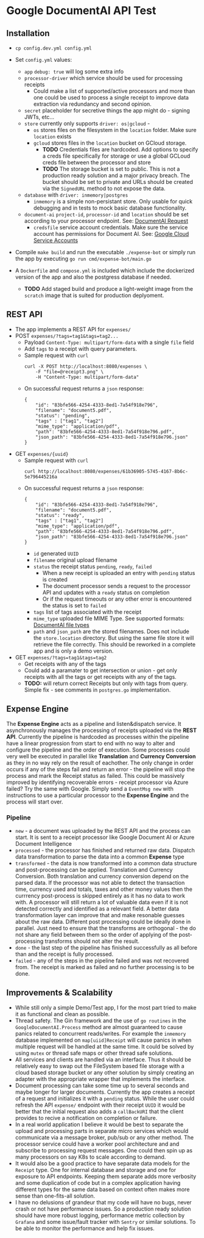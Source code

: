 # Google DocumentAI API Test

## Installation
* `cp config.dev.yml config.yml`
* Set `config.yml` values:
    * `app` `debug: true` will log some extra info
    * `processor-driver` which service should be used for processing receipts
        * Could make a list of supported/active processors and more than one could be used to process a single receipt to improve data extraction via redundancy and second opinion.
    * `secret` placeholder for secretive things the app might do - signing JWTs, etc...
    * `store` currently only supports `driver: os|gcloud` -
        * `os` stores files on the filesystem in the `location` folder. Make sure `location` exists
        * `gcloud` stores files in the `location` bucket on GCloud storage.
            * **TODO** Credentials files are hardcoded. Add options to specify a creds file specifically for storage or use a global GCLoud creds file between the processor and store
            * **TODO** The storage bucket is set to public. This is not a production ready solution and a major privacy breach. The bucket should be set to private and URLs should be created via the `SignedURL` method to not expose the data.
    * `database` with `driver: inmemory|postgres`
        * `inmemory` is a simple non-persistant store. Only usable for quick debugging and in tests to mock basic database functionality.
    * `document-ai` `project-id`, `processor-id` and `location` should be set according to your processor endpoint. See: [DocumentAI Request](https://cloud.google.com/document-ai/docs/send-request#curl)
        * `credsfile` service account credentials. Make sure the service account has permissions for Document AI. See: [Google Cloud Service Accounts](https://developers.google.com/workspace/guides/create-credentials#service-account)

* Compile `make build` and run the executable `./expense-bot` or simply run the app by executing `go run cmd/expense-bot/main.go`
* A `Dockerfile` and `compose.yml` is included which include the dockerized version of the app and also the postgress database if needed.
    * **TODO** Add staged build and produce a light-weight image from the `scratch` image that is suited for production deplyoment.

## REST API
* The app implements a REST API for `expenses/`
* POST `expenses/?tags=tag1&tags=tag2...`
    * Payload `Content-Type: multipart/form-data` with a single `file` field
    * Add `tags` to a receipt with query parameters.
    * Sample request with `curl`
        ```
        curl -X POST http://localhost:8080/expenses \
            -F "file=@receipt3.png" \
            -H "Content-Type: multipart/form-data"
        ```
    * On successful request returns a `json` response:
        ```
        {
            "id": "83bfe566-4254-4333-8ed1-7a54f918e796",
            "filename": "document5.pdf",
            "status": "pending",
            "tags" : ["tag1", "tag2"]
            "mime_type": "application/pdf",
            "path": "83bfe566-4254-4333-8ed1-7a54f918e796.pdf",
            "json_path": "83bfe566-4254-4333-8ed1-7a54f918e796.json"
        }
        ```
* GET `expenses/{uuid}`
    * Sample request with `curl`
        ```
        curl http://localhost:8080/expenses/61b36905-5745-4167-8b6c-5e796445216a
        
        ```
    * On successful request returns a `json` response:
        ```
        {
            "id": "83bfe566-4254-4333-8ed1-7a54f918e796",
            "filename": "document5.pdf",
            "status": "ready",
            "tags" : ["tag1", "tag2"]
            "mime_type": "application/pdf",
            "path": "83bfe566-4254-4333-8ed1-7a54f918e796.pdf",
            "json_path": "83bfe566-4254-4333-8ed1-7a54f918e796.json"
        }
        ```
        * `id` generated `UUID`
        * `filename` original upload filename
        * `status` the receipt status `pending`, `ready`, `failed`
            * When a new receipt is uploaded an entry with `pending` status is created
            * The document processor sends a request to the processor API and updates with a `ready` status on completion
            * Or if the request timeouts or any other error is encountered the status is set to `failed`
        * `tags` list of tags associated with the receipt
        * `mime_type` uploaded file MIME Type. See supported formats: [DocumentAI file types](https://cloud.google.com/document-ai/docs/file-types)
        * `path` and `json_path` are the stored filenames. Does not include the `store.location` directory. But using the same file store it will retrieve the file correctly. This should be reworked in a complete app and is only a demo version.
* GET `expenses/?tags=tag1&tags=tag2`
    * Get receipts with any of the tags
    * Could add a paramater to get intersection or union - get only receipts with all the tags or get receipts with any of the tags.
    * **TODO:** will return correct Receipts but only with tags from query. Simple fix - see comments in `postgres.go` implementation.

## Expense Engine
The **Expense Engine** acts as a pipeline and listen&dispatch service. It asynchronously manages the processing of receipts uploaded via the **REST API**.
Currently the pipeline is hardcoded as processes within the pipeline have a linear progression from start to end with no way to alter and configure the pipeline and the order of execution. Some processes could very well be executed in parallel like **Translation** and **Currency Conversion** as they in no way rely on the result of eachother. The only change in order occurs if any of the steps fail and return an error - the pipeline will stop the process and mark the Receipt status as failed. This could be massively improved by identifying recoverable errors - receipt processor via Azure failed? Try the same with Google. Simply send a `EventMsg new` with instructions to use a particular processor to the **Expense Engine** and the process will start over.

### Pipeline
* `new` - a document was uploaded by the REST API and the process can start. It is sent to a receipt processor like Google Document AI or Azure Document Intelligence
* `processed` - the processor has finished and returned raw data. Dispatch data transformation to parse the data into a common **Expense** type
* `transformed` - the data is now transformed into a common data structure and post-processing can be applied. Translation and Currency Conversion. Both translation and currency conversion depend on the parsed data. If the processor was not able to detect the transaction time, currency used and totals, taxes and other money values then the currrency post-process is skipped entirely as it has no data to work with. A processor will still return a lot of valuable data even if it is not detected correctly and identified as a relevant field. A better data transformation layer can improve that and make resonable guesses about the raw data. Different post processing could be ideally done in parallel. Just need to ensure that the transforms are orthogonal - the do not share any field between them so the order of applying of the post-processing transforms should not alter the result.
* `done` - the last step of the pipeline has finished successfully as all before than and the receipt is fully processed.
* `failed` - any of the steps in the pipeline failed and was not recovered from. The receipt is marked as failed and no further processing is to be done.
    
## Improvements & Scalability
* While still only a simple Demo/Test app, I for the most part tried to make it as functional and clean as possible.
* Thread safety. The Gin framework and the use of `go routines` in the `GoogleDocumentAI.Process` method are almost guaranteed to cause panics related to concurrent reads/writes. For example the `inmemory` database implemented on `map[uiid]Receipt` will cause panics in when multiple request will be handled at the same time. It could be solved by using `mutex` or thread safe maps or other thread safe solutions.
* All services and clients are handled via an interface. Thus it should be relatively easy to swap out the FileSystem based file storage with a cloud based storage bucket or any other solution by simply creating an adapter with the appropriate wrapper that implements the interface.
* Document processing can take some time up to several seconds and maybe longer for larger documents. Currently the app creates a receipt of a request and initializes it with a `pending` status. While the user could refresh the API `expense/` endpoint with their receipt `UUID` it would be better that the initial request also adds a `callBackURI` that the client provides to recive a notification on completion or failure.
* In a real world application I believe it would be best to separate the upload and processing parts in separate micro services which would communicate via a message broker, pub/sub or any other method. The processor service could have a worker pool architecture and and subscribe to processing request messages. One could then spin up as many processors on say K8s to scale according to demand.
* It would also be a good practice to have separate data models for the `Receipt` type. One for internal database and storage and one for exposure to API endpoints. Keeping them separate adds more verbosity and some duplication of code but in a complex application having different types for the same data based on context often makes more sense than one-fits-all solution.
* I have no delusions of grandeur that my code will have no bugs, never crash or not have performance issues. So a production ready solution should have more robust logging, performance metric collection by `Grafana` and some issue/fault tracker with `Sentry` or similar solutions. To be able to monitor the performance and help fix issues.
    